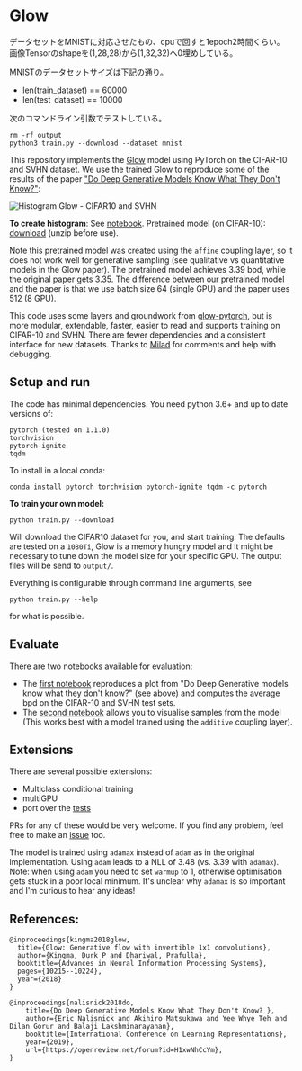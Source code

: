 # Glow

データセットをMNISTに対応させたもの、cpuで回すと1epoch2時間くらい。
画像Tensorのshapeを(1,28,28)から(1,32,32)へ0埋めしている。

MNISTのデータセットサイズは下記の通り。

- len(train_dataset) == 60000
- len(test_dataset) == 10000


次のコマンドライン引数でテストしている。

```
rm -rf output
python3 train.py --download --dataset mnist
```

This repository implements the [Glow](https://arxiv.org/abs/1807.03039) model using PyTorch on the CIFAR-10 and SVHN dataset. We use the trained Glow to reproduce some of the results of the paper ["Do Deep Generative Models Know What They Don't Know?"](https://arxiv.org/abs/1810.09136):

![Histogram Glow - CIFAR10 and SVHN](images/histogram_glow_cifar_svhn.png)

**To create histogram**:
See [notebook](Do_deep_generative_models_know_what_they_dont_know.ipynb).
Pretrained model (on CIFAR-10): [download](http://www.cs.ox.ac.uk/people/joost.vanamersfoort/glow.zip) (unzip before use).

Note this pretrained model was created using the `affine` coupling layer, so it does not work well for generative sampling (see qualitative vs quantitative models in the Glow paper). The pretrained model achieves 3.39 bpd, while the original paper gets 3.35. The difference between our pretrained model and the paper is that we use batch size 64 (single GPU) and the paper uses 512 (8 GPU).

This code uses some layers and groundwork from [glow-pytorch](https://github.com/chaiyujin/glow-pytorch), but is more modular, extendable, faster, easier to read and supports training on CIFAR-10 and SVHN. There are fewer dependencies and a consistent interface for new datasets. Thanks to [Milad](https://github.com/mi-lad) for comments and help with debugging.

## Setup and run

The code has minimal dependencies. You need python 3.6+ and up to date versions of:

```
pytorch (tested on 1.1.0)
torchvision
pytorch-ignite
tqdm
```

To install in a local conda:

```
conda install pytorch torchvision pytorch-ignite tqdm -c pytorch
```

**To train your own model:**

```
python train.py --download
```

Will download the CIFAR10 dataset for you, and start training. The defaults are tested on a `1080Ti`, Glow is a memory hungry model and it might be necessary to tune down the model size for your specific GPU. The output files will be send to `output/`.

Everything is configurable through command line arguments, see

```
python train.py --help
```

for what is possible.

## Evaluate

There are two notebooks available for evaluation:

* The [first notebook](Do_deep_generative_models_know_what_they_dont_know.ipynb) reproduces a plot from "Do Deep Generative models know what they don't know?" (see above) and computes the average bpd on the CIFAR-10 and SVHN test sets.
* The [second notebook](Sample_from_Glow.ipynb) allows you to visualise samples from the model (This works best with a model trained using the `additive` coupling layer).


## Extensions

There are several possible extensions:

- Multiclass conditional training
- multiGPU
- port over the [tests](https://github.com/chaiyujin/glow-pytorch/blob/master/test_modules.py)

PRs for any of these would be very welcome. If you find any problem, feel free to make an [issue](https://github.com/y0ast/Glow-PyTorch/issues) too.

The model is trained using `adamax` instead of `adam` as in the original implementation. Using `adam` leads to a NLL of 3.48 (vs. 3.39 with `adamax`). Note: when using `adam` you need to set `warmup` to 1, otherwise optimisation gets stuck in a poor local minimum. It's unclear why `adamax` is so important and I'm curious to hear any ideas!

## References:

```
@inproceedings{kingma2018glow,
  title={Glow: Generative flow with invertible 1x1 convolutions},
  author={Kingma, Durk P and Dhariwal, Prafulla},
  booktitle={Advances in Neural Information Processing Systems},
  pages={10215--10224},
  year={2018}
}

@inproceedings{nalisnick2018do,
    title={Do Deep Generative Models Know What They Don't Know? },
    author={Eric Nalisnick and Akihiro Matsukawa and Yee Whye Teh and Dilan Gorur and Balaji Lakshminarayanan},
    booktitle={International Conference on Learning Representations},
    year={2019},
    url={https://openreview.net/forum?id=H1xwNhCcYm},
}
```
